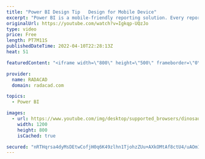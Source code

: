 ```yaml
---
title: "Power BI Design Tip   Design for Mobile Device"
excerpt: "Power BI is a mobile-friendly reporting solution. Every report that you generate can be viewed on the Mobile too. However, it doesn’t mean that the report is designed for mobile, or in other words; it doesn’t mean that is it a mobile report page. You have to make some changes, and take some extra considerations"
originalUrl: https://youtube.com/watch?v=Igkqp-UQzJo
type: video
price: Free
length: PT7M11S
publishedDateTime: 2022-04-10T22:28:13Z
heat: 51

featuredContent: "<iframe width=\"800\" height=\"500\" frameborder=\"0\" src=\"https://www.youtube.com/embed/Igkqp-UQzJo\" allow=\"accelerometer; autoplay; encrypted-media; gyroscope; picture-in-picture\" allowfullscreen></iframe>"

provider:
  name: RADACAD
  domain: radacad.com

topics:
  - Power BI

images:
  - url: https://www.youtube.com/img/desktop/supported_browsers/dinosaur.png
    width: 1200
    height: 800
    isCached: true

secured: "nRTHqrsa4dyMsDEtwCofjH0q6K49zlhn1TjohzZUu+AXkOMtAf8ctU4/uAOm17eBtgszMHmX3wuBr1r7dW8pwELOUsq53wW/yZWbHrzlOGlIIKLu0ZXu3wZkc8d+w5TJMUuBh8IFRXStsvqe4C1rzB2dkAqHYT8q3sWHsAVoAaZLN8W6O5tilPgQytYUHuJVp1aZoEx+liwmajV5xzpMeS8awYTaT1uzhWv2LAODqvYGM40ffW8jxXis07D1YJCOXPoXnKt10l8A+ZKAaB0bdjyBfhisnYfJvRsKpSDvGDs5b1WMPZBOFsBXlT+oBQRYYNrD6l/Z565i2arTvQLFnn2r0JYzWU8R1lPk7rOZ2oqKvluCNHQAEEIfUiSa/nu9ZAKp+H3JDkTCqzJoWHsNc5qF1i16nPjuSsMhq+9Td2M=;d/01K+3W/3F7nPUESNIBYw=="
---
```


